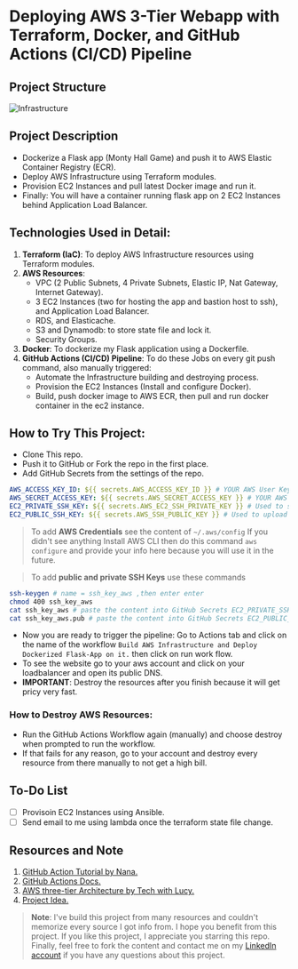 # Deploying AWS 3-Tier Webapp with Terraform, Docker, and GitHub Actions (CI/CD) Pipeline

## Project Structure

![Infrastructure](./assests/AWS-Three-Tier-Architecture.jpg)

## Project Description

- Dockerize a Flask app (Monty Hall Game) and push it to AWS Elastic Container Registry (ECR).
- Deploy AWS Infrastructure using Terraform modules.
- Provision EC2 Instances and pull latest Docker image and run it.
- Finally: You will have a container running flask app on 2 EC2 Instances behind Application Load Balancer.

## Technologies Used in Detail:

1. **Terraform (IaC)**: To deploy AWS Infrastructure resources using Terraform modules.
2. **AWS Resources**:
   - VPC (2 Public Subnets, 4 Private Subnets, Elastic IP, Nat Gateway, Internet Gateway).
   - 3 EC2 Instances (two for hosting the app and bastion host to ssh), and Application Load Balancer.
   - RDS, and Elasticache.
   - S3 and Dynamodb: to store state file and lock it.
   - Security Groups.
3. **Docker**: To dockerize my Flask application using a Dockerfile.
4. **GitHub Actions (CI/CD) Pipeline**: To do these Jobs on every git push command, also manually triggered:
   - Automate the Infrastructure building and destroying process.
   - Provision the EC2 Instances (Install and configure Docker).
   - Build, push docker image to AWS ECR, then pull and run docker container in the ec2 instance.

## How to Try This Project:

- Clone This repo.
- Push it to GitHub or Fork the repo in the first place.
- Add GitHub Secrets from the settings of the repo.

```yaml
AWS_ACCESS_KEY_ID: ${{ secrets.AWS_ACCESS_KEY_ID }} # YOUR AWS User KeyID.
AWS_SECRET_ACCESS_KEY: ${{ secrets.AWS_SECRET_ACCESS_KEY }} # YOUR AWS User Credentials.
EC2_PRIVATE_SSH_KEY: ${{ secrets.AWS_EC2_SSH_PRIVATE_KEY }} # Used to ssh into EC2.
EC2_PUBLIC_SSH_KEY: ${{ secrets.AWS_SSH_PUBLIC_KEY }} # Used to upload public key to aws.
```

> To add **AWS Credentials** see the content of `~/.aws/config`
> If you didn't see anything Install AWS CLI then do this command `aws configure` and provide your info here because you will use it in the future.

> To add **public and private SSH Keys** use these commands

```bash
ssh-keygen # name = ssh_key_aws ,then enter enter
chmod 400 ssh_key_aws
cat ssh_key_aws # paste the content into GitHub Secrets EC2_PRIVATE_SSH_KEY
cat ssh_key_aws.pub # paste the content into GitHub Secrets EC2_PUBLIC_SSH_KEY
```

- Now you are ready to trigger the pipeline: Go to Actions tab and click on the name of the workflow `Build AWS Infrastructure and Deploy Dockerized Flask-App on it.` then click on run work flow.
- To see the website go to your aws account and click on your loadbalancer and open its public DNS.
- **IMPORTANT**: Destroy the resources after you finish because it will get pricy very fast.

### How to Destroy AWS Resources:

- Run the GitHub Actions Workflow again (manually) and choose destroy when prompted to run the workflow.
- If that fails for any reason, go to your account and destroy every resource from there manually to not get a high bill.

## To-Do List

- [ ] Provisoin EC2 Instances using Ansible.
- [ ] Send email to me using lambda once the terraform state file change.

## Resources and Note

1. [GitHub Action Tutorial by Nana.](https://www.youtube.com/watch?v=R8_veQiYBjI)
2. [GitHub Actions Docs.](https://docs.github.com/en/actions)
3. [AWS three-tier Architecture by Tech with Lucy.](https://www.youtube.com/watch?v=5RVT3BN9Iws)
4. [Project Idea.](https://www.youtube.com/watch?v=xIyDhaIfC1I)

> **Note**: I've build this project from many resources and couldn't memorize every source I got info from.
> I hope you benefit from this project.
> If you like this project, I appreciate you starring this repo.<br>
> Finally, feel free to fork the content and contact me on my [LinkedIn account](https://www.linkedin.com/in/abdassalam-ahmad/) if you have any questions about this project.<br>

